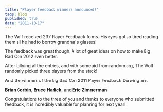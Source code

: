```yaml
---
title: "Player feedback winners announced!"
tags: blog
published: true
date: "2011-10-17"
---
```


The Wolf received 237 Player Feedback forms. His eyes got so tired reading them all he had to borrow grandma's glasses!

The feedback was great though. A lot of great ideas on how to make Big Bad Con 2012 even better.

After tallying all the entries, and with some aid from random.org, The Wolf randomly picked three players from the stack!

And the winners of the Big Bad Con 2011 Player Feedback Drawing are:

**Brian Corbin**, **Bruce Harlick**, and **Eric Zimmerman**

Congratulations to the three of you and thanks to everyone who submitted feedback, it is incredibly valuable for planning for next year!

